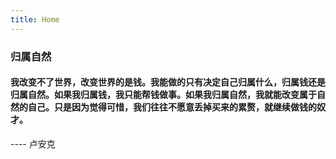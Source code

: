 ```yaml
---
title: Home
---
```


### 归属自然
#### 我改变不了世界，改变世界的是钱。我能做的只有决定自己归属什么，归属钱还是归属自然。如果我归属钱，我只能帮钱做事。如果我归属自然，我就能改变属于自然的自己。只是因为觉得可惜，我们往往不愿意丢掉买来的累赘，就继续做钱的奴才。
---- 卢安克


